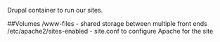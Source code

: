 Drupal container to run our sites.

##Volumes
/www-files - shared storage between multiple front ends
/etc/apache2/sites-enabled - site.conf to configure Apache for the site
